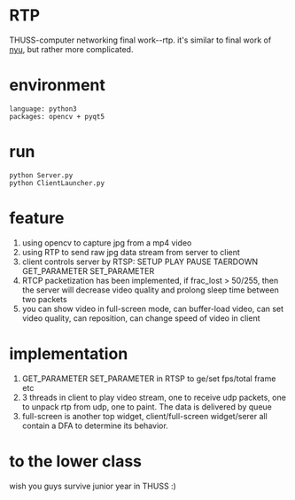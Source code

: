 # RTP
THUSS-computer networking final work--rtp.
it's similar to final work of [nyu](http://www.nyu.edu/classes/jcf/CSCI-GA.2262-001/handouts/FinalProject-Spring2016.pdf),
but rather more complicated.
# environment
```
language: python3
packages: opencv + pyqt5
```
# run
```
python Server.py
python ClientLauncher.py
```
# feature
1. using opencv to capture jpg from a mp4 video
2. using RTP to send raw jpg data stream from server to client
3. client controls server by RTSP: SETUP PLAY PAUSE TAERDOWN GET_PARAMETER SET_PARAMETER
4. RTCP packetization has been implemented, if frac_lost > 50/255, then the server will decrease video quality and prolong sleep time between two packets
5. you can show video in full-screen mode, can buffer-load video, can set video quality, can reposition, can change speed of video in client
# implementation
1. GET_PARAMETER SET_PARAMETER in RTSP to ge/set fps/total frame etc
2. 3 threads in client to play video stream, one to receive udp packets, one to unpack rtp from udp, one to paint. The data is delivered by queue 
3. full-screen is another top widget, client/full-screen widget/serer all contain a DFA to determine its behavior.
# to the lower class
wish you guys survive junior year in THUSS :)
